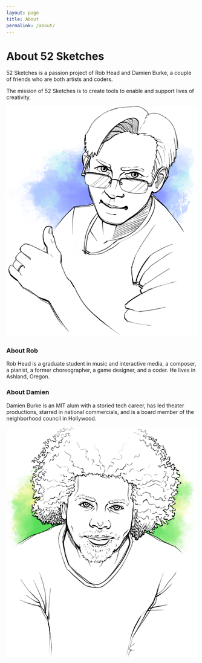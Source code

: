 ```yaml
---
layout: page
title: About
permalink: /about/
---
```


# About 52 Sketches

52 Sketches is a passion project of Rob Head and Damien Burke, a couple of
friends who are both artists and coders.

The mission of 52 Sketches is to create tools to enable and support lives of
creativity.

<section>
  <img
    src="/images/portrait-rob.png"
    alt="Rob Head sketch portrait"
  />
  <div>
    <h3>About Rob</h3>
    <p>
      Rob Head is a graduate student in music and interactive media, a composer, a pianist, a former choreographer, a game designer, and a coder. He lives in Ashland, Oregon.
    </p>
  </div>
</section>

<section>
  <div>
    <h3>About Damien</h3>
    <p>
      Damien Burke is an MIT alum with a storied tech career, has led theater productions, starred in national commercials, and is a board member of the neighborhood council in Hollywood.
    </p>
  </div>
  <img
    src="/images/portrait-damien.png"
    alt="Damien Burke sketch portrait"
  />
</section>
